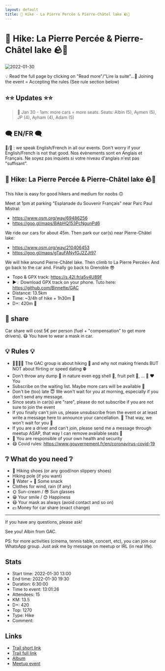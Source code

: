 ```yaml
---
layout: default
title: 🥾 Hike - La Pierre Percée & Pierre-Châtel lake 🪨🌊
---
```


# 🥾 Hike: La Pierre Percée & Pierre-Châtel lake 🪨🌊

![2022-01-30](../img/orig/2022-01-30.jpg)

💡 Read the full page by clicking on "Read more"/"Lire la suite"...💜
Joining the event = Accepting the rules (See rule section below)

##  ⭐⭐ Updates ⭐⭐ 
> 📅 Jan 30 - 1am: more cars = more seats. Seats: Albin (5), Aymen (5), JP (4), Ayham (4), Adam (5)

##  🗨️ EN/FR 🗨️ 
🦅/🐓 : we speak English/French in all our events. Don't worry if your English/French is not that good. Nos évènements sont en Anglais et Français. Ne soyez pas inquiets si votre niveau d'anglais n'est pas "suffisant".

##  🥾 Hike: La Pierre Percée & Pierre-Châtel lake 🪨🌊 
This hike is easy for good hikers and medium for noobs 🙃

Meet at 1pm at parking "Esplanade du Souvenir Français" near Parc Paul Mistral:
- https://www.osm.org/way/69486256
- https://goo.gl/maps/BAbHQ153PcNgunPd6

We ride our cars for about 45m. Then park our car(s) near Pierre-Châtel lake:
- https://www.osm.org/way/210406453
- https://goo.gl/maps/gTauFANyfGJ2ZJt97

We will hike around Pierre-Châtel lake. Then climb to La Pierre Percée< And go back to the car and. Finally go back to Grenoble 😎

* Topo & GPX track: https://s.42l.fr/a5v4U89F
* ▶💡 Download GPX track on your phone. Tuto here: https://github.com/Binnette/GAC
* Distance: 13.5km
* Time: ~3/4h of hike + 1h30m 🚗
* D+: 420m 🦡

##  🚗 share 
Car share will cost 5€ per person (fuel + "compensation" to get more drivers). 😷 You have to wear a mask in car.

##  💡 Rules 💡 
- 🚶‍♀️🚶‍♂️ The GAC group is about hiking 🥾 and why not making friends BUT NOT about flirting or speed dating ⛔
- Don't throw any dump 🚮 in nature even egg shell 🥚, fruit pelt 🍌, ... 🌳 ❤️ You
- Subscribe on the waiting list. Maybe more cars will be available 🚗
- Don't be (too) late 😇 We won't wait for you at morning, especially if you don't send any message.
- Since seats in car(s) are "rare", please do not subscribe if you are not sure to join the event
- If you finally can't join us, please unsubscribe from the event or at least write a message here to announce your cancellation. 💜 That way, we won't wait for you 💜
- If you are a driver and can't join, please send me a message through meetup ASAP, that way I can remove available seats 🚗
- 💟 You are responsible of your own health and security
- 😷 Covid rules: https://www.gouvernement.fr/en/coronavirus-covid-19

##  ❔ What do you need ❔ 
- 🥾 Hiking shoes (or any good/non slippery shoes)
- Hiking pole (if you want)
- 🧃 Water + 🍫 Some snack
- Clothes for wind, rain (if any)
- 🌞 Sun-cream / 😎 Sun glasses
- 😁 Your smile / 😊 Happiness
- 😷 Your mask as always (avoid contact and so on)
- 💵 Money for car share (exact change)

-----------------------
If you have any questions, please ask!

See you! Albin from GAC.

PS: for more activities (cinema, tennis table, concert, etc), you can join our WhatsApp group. Just ask me by message on meetup or IRL (in real life).

## Stats

- Start time: 2022-01-30 13:00
- End time: 2022-01-30 19:30
- Duration: 6:30:00
- Time to event: 13:01:26
- Attendees: 15
- KM: 13.5
- D+: 420
- Top: 1270
- Type: Hike
- Comment: 

## Links

- [Trail short link](https://s.42l.fr/a5v4U89F)
- [Trail full link]()
- [Album](https://binnette.github.io/GacImg2022/2022-01-30-🥾-Hike-La-Pierre-Percee-and-Pierre-Chatel-lake-🪨🌊.html)
- [Meetup event](https://www.meetup.com/grenoble-adventure-club-english-french/events/283576357/)
